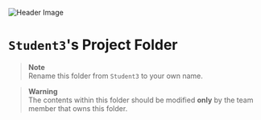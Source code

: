 ![Header Image](https://github.com/ee209-2020class/ee209-2020class.github.io/blob/master/ExtraInfo/logo.png)

# `Student3`'s Project Folder

> **Note**  
> Rename this folder from `Student3` to your own name.

> **Warning**  
> The contents within this folder should be modified **only** by the team member that owns this folder.